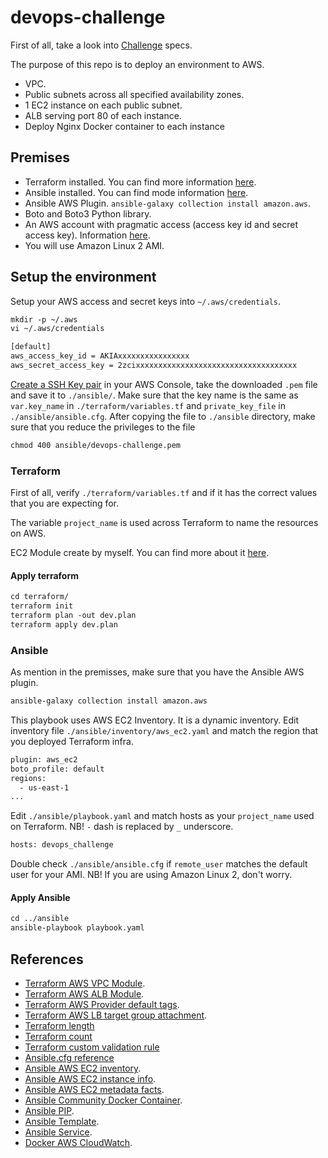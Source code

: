 # devops-challenge

First of all, take a look into [Challenge](Challenge.md) specs.

The purpose of this repo is to deploy an environment to AWS.

- VPC.
- Public subnets across all specified availability zones.
- 1 EC2 instance on each public subnet.
- ALB serving port 80 of each instance.
- Deploy Nginx Docker container to each instance

## Premises

- Terraform installed. You can find more information [here](https://learn.hashicorp.com/tutorials/terraform/install-cli).
- Ansible installed. You can find mode information [here](https://docs.ansible.com/ansible/latest/installation_guide/intro_installation.html).
- Ansible AWS Plugin. `ansible-galaxy collection install amazon.aws`.
- Boto and Boto3 Python library.
- An AWS account with pragmatic access (access key id and secret access key). Information [here](https://docs.aws.amazon.com/IAM/latest/UserGuide/id_users_create.html).
- You will use Amazon Linux 2 AMI.

## Setup the environment

Setup your AWS access and secret keys into `~/.aws/credentials`.

```txt
mkdir -p ~/.aws
vi ~/.aws/credentials

[default]
aws_access_key_id = AKIAxxxxxxxxxxxxxxxx
aws_secret_access_key = 2zcixxxxxxxxxxxxxxxxxxxxxxxxxxxxxxxxxxxx
```

[Create a SSH Key pair](https://docs.aws.amazon.com/ground-station/latest/ug/create-ec2-ssh-key-pair.html) in your AWS Console, take the downloaded `.pem` file and save it to `./ansible/`.
Make sure that the key name is the same as `var.key_name` in `./terraform/variables.tf` and `private_key_file` in `./ansible/ansible.cfg`.
After copying the file to `./ansible` directory, make sure that you reduce the privileges to the file

```txt
chmod 400 ansible/devops-challenge.pem
```

### Terraform

First of all, verify `./terraform/variables.tf` and if it has the correct values that you are expecting for.

The variable `project_name` is used across Terraform to name the resources on AWS.

EC2 Module create by myself. You can find more about it [here](modules/ec2/README.md).

#### Apply terraform

```txt
cd terraform/
terraform init
terraform plan -out dev.plan
terraform apply dev.plan
```

### Ansible

As mention in the premisses, make sure that you have the Ansible AWS plugin.

```txt
ansible-galaxy collection install amazon.aws
```

This playbook uses AWS EC2 Inventory. It is a dynamic inventory. Edit inventory file `./ansible/inventory/aws_ec2.yaml` and match the region that you deployed Terraform infra.

```txt
plugin: aws_ec2
boto_profile: default
regions:
  - us-east-1
...
```

Edit `./ansible/playbook.yaml` and match hosts as your `project_name` used on Terraform. NB! `-` dash is replaced by `_` underscore.

```txt
hosts: devops_challenge
```

Double check `./ansible/ansible.cfg` if `remote_user` matches the default user for your AMI. NB! If you are using Amazon Linux 2, don't worry.

#### Apply Ansible

```txt
cd ../ansible
ansible-playbook playbook.yaml
```

## References

- [Terraform AWS VPC Module](https://registry.terraform.io/modules/terraform-aws-modules/vpc/aws/latest).
- [Terraform AWS ALB Module](https://registry.terraform.io/modules/terraform-aws-modules/alb/aws/latest).
- [Terraform AWS Provider default tags](https://www.hashicorp.com/blog/default-tags-in-the-terraform-aws-provider).
- [Terraform AWS LB target group attachment](https://registry.terraform.io/providers/hashicorp/aws/latest/docs/resources/lb_target_group_attachment).
- [Terraform length](https://www.terraform.io/language/functions/length)
- [Terraform count](https://www.terraform.io/language/meta-arguments/count)
- [Terraform custom validation rule](https://www.terraform.io/language/values/variables#custom-validation-rules)
- [Ansible.cfg reference](https://riptutorial.com/ansible/example/21992/ansible-cfg)
- [Ansible AWS EC2 inventory](https://docs.ansible.com/ansible/latest/collections/amazon/aws/aws_ec2_inventory.html).
- [Ansible AWS EC2 instance info](https://docs.ansible.com/ansible/latest/collections/amazon/aws/ec2_instance_info_module.html#ansible-collections-amazon-aws-ec2-instance-info-module).
- [Ansible AWS EC2 metadata facts](https://docs.ansible.com/ansible/latest/collections/amazon/aws/ec2_metadata_facts_module.html#ansible-collections-amazon-aws-ec2-metadata-facts-module).
- [Ansible Community Docker Container](https://docs.ansible.com/ansible/latest/collections/community/docker/docker_container_module.html#ansible-collections-community-docker-docker-container-module).
- [Ansible PIP](https://docs.ansible.com/ansible/latest/collections/ansible/builtin/pip_module.html).
- [Ansible Template](https://docs.ansible.com/ansible/latest/collections/ansible/builtin/template_module.html).
- [Ansible Service](https://docs.ansible.com/ansible/latest/collections/ansible/builtin/service_module.html).
- [Docker AWS CloudWatch](https://docs.docker.com/config/containers/logging/awslogs/).
